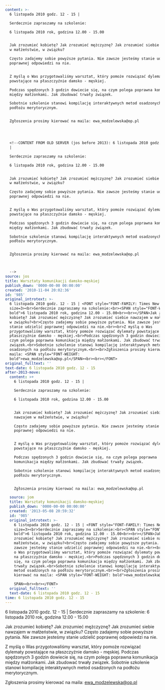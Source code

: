 ```yaml
---
content: >-
  6 listopada 2010 godz. 12 - 15 | 

  Serdecznie zapraszamy na szkolenie:

  6 listopada 2010 rok, godzina 12.00 - 15.00


  Jak zrozumieć kobietę? Jak zrozumieć mężczyznę? Jak zrozumieć siebie nawzajem
  w małżeństwie, w związku?

  Często zadajemy sobie powyższe pytania. Nie zawsze jesteśmy stanie udzielić
  poprawnej odpowiedzi na nie.


  Z myślą o Was przygotowaliśmy warsztat, który pomoże rozwiązać dylematy
  powstające na płaszczyźnie damsko - męskiej.

  Podczas spędzonych 3 godzin dowiecie się, na czym polega poprawna komunikacja
  między małżonkami. Jak zbudować trwały związek.

  Sobotnie szkolenie stanowi kompilację interaktywnych metod osadzonych na
  podłożu merytorycznym.


  Zgłoszenia prosimy kierować na maila: ewa_modzelewska@op.pl




  <!--CONTENT FROM OLD SERVER (jos before 2013): 6 listopada 2010 godz. 12 - 15
  | 

  Serdecznie zapraszamy na szkolenie:

  6 listopada 2010 rok, godzina 12.00 - 15.00


  Jak zrozumieć kobietę? Jak zrozumieć mężczyznę? Jak zrozumieć siebie nawzajem
  w małżeństwie, w związku?

  Często zadajemy sobie powyższe pytania. Nie zawsze jesteśmy stanie udzielić
  poprawnej odpowiedzi na nie.


  Z myślą o Was przygotowaliśmy warsztat, który pomoże rozwiązać dylematy
  powstające na płaszczyźnie damsko - męskiej.

  Podczas spędzonych 3 godzin dowiecie się, na czym polega poprawna komunikacja
  między małżonkami. Jak zbudować trwały związek.

  Sobotnie szkolenie stanowi kompilację interaktywnych metod osadzonych na
  podłożu merytorycznym.


  Zgłoszenia prosimy kierować na maila: ewa_modzelewska@op.pl



  -->
source: jos
title: Warsztaty komunikacji damsko-męskiej
publish_down: '0000-00-00 00:00:00'
created: '2010-11-04 20:02:36'
id: '985'
original_introtext: >-
  6 listopada 2010 godz. 12 - 15 | <FONT style="FONT-FAMILY: Times New Roman"
  size=3><br>Serdecznie zapraszamy na szkolenie:<br><SPAN style="FONT-WEIGHT:
  bold">6 listopada 2010 rok, godzina 12.00 - 15.00<br><br></SPAN>Jak zrozumieć
  kobietę? Jak zrozumieć mężczyznę? Jak zrozumieć siebie nawzajem w małżeństwie,
  w związku?<br>Często zadajemy sobie powyższe pytania. Nie zawsze jesteśmy
  stanie udzielić poprawnej odpowiedzi na nie.<br><br>Z myślą o Was
  przygotowaliśmy warsztat, który pomoże rozwiązać dylematy powstające na
  płaszczyźnie damsko - męskiej.<br>Podczas spędzonych 3 godzin dowiecie się, na
  czym polega poprawna komunikacja między małżonkami. Jak zbudować trwały
  związek.<br>Sobotnie szkolenie stanowi kompilację interaktywnych metod
  osadzonych na podłożu merytorycznym.<br><br>Zgłoszenia prosimy kierować na
  maila: <SPAN style="FONT-WEIGHT:
  bold">ewa_modzelewska@op.pl</SPAN><br><br></FONT>
original_fulltext: ''
text-date: 6 listopada 2010 godz. 12 - 15
after-2013-move:
  content: >+
    6 listopada 2010 godz. 12 - 15 | 

    Serdecznie zapraszamy na szkolenie:

    6 listopada 2010 rok, godzina 12.00 - 15.00


    Jak zrozumieć kobietę? Jak zrozumieć mężczyznę? Jak zrozumieć siebie
    nawzajem w małżeństwie, w związku?

    Często zadajemy sobie powyższe pytania. Nie zawsze jesteśmy stanie udzielić
    poprawnej odpowiedzi na nie.


    Z myślą o Was przygotowaliśmy warsztat, który pomoże rozwiązać dylematy
    powstające na płaszczyźnie damsko - męskiej.

    Podczas spędzonych 3 godzin dowiecie się, na czym polega poprawna
    komunikacja między małżonkami. Jak zbudować trwały związek.

    Sobotnie szkolenie stanowi kompilację interaktywnych metod osadzonych na
    podłożu merytorycznym.


    Zgłoszenia prosimy kierować na maila: ewa_modzelewska@op.pl

  source: jom
  title: Warsztaty komunikacji damsko-męskiej
  publish_down: '0000-00-00 00:00:00'
  created: '2013-05-08 20:59:32'
  id: '985'
  original_introtext: >-
    6 listopada 2010 godz. 12 - 15 | <FONT style="FONT-FAMILY: Times New Roman"
    size=3><br>Serdecznie zapraszamy na szkolenie:<br><SPAN style="FONT-WEIGHT:
    bold">6 listopada 2010 rok, godzina 12.00 - 15.00<br><br></SPAN>Jak
    zrozumieć kobietę? Jak zrozumieć mężczyznę? Jak zrozumieć siebie nawzajem w
    małżeństwie, w związku?<br>Często zadajemy sobie powyższe pytania. Nie
    zawsze jesteśmy stanie udzielić poprawnej odpowiedzi na nie.<br><br>Z myślą
    o Was przygotowaliśmy warsztat, który pomoże rozwiązać dylematy powstające
    na płaszczyźnie damsko - męskiej.<br>Podczas spędzonych 3 godzin dowiecie
    się, na czym polega poprawna komunikacja między małżonkami. Jak zbudować
    trwały związek.<br>Sobotnie szkolenie stanowi kompilację interaktywnych
    metod osadzonych na podłożu merytorycznym.<br><br>Zgłoszenia prosimy
    kierować na maila: <SPAN style="FONT-WEIGHT: bold">ewa_modzelewska@op.pl</

    SPAN><br><br></FONT>
  original_fulltext: ''
  text-date: 6 listopada 2010 godz. 12 - 15
time: 6 listopada 2010 godz. 12 - 15
---
```

6 listopada 2010 godz. 12 - 15 | 
Serdecznie zapraszamy na szkolenie:
6 listopada 2010 rok, godzina 12.00 - 15.00

Jak zrozumieć kobietę? Jak zrozumieć mężczyznę? Jak zrozumieć siebie nawzajem w małżeństwie, w związku?
Często zadajemy sobie powyższe pytania. Nie zawsze jesteśmy stanie udzielić poprawnej odpowiedzi na nie.

Z myślą o Was przygotowaliśmy warsztat, który pomoże rozwiązać dylematy powstające na płaszczyźnie damsko - męskiej.
Podczas spędzonych 3 godzin dowiecie się, na czym polega poprawna komunikacja między małżonkami. Jak zbudować trwały związek.
Sobotnie szkolenie stanowi kompilację interaktywnych metod osadzonych na podłożu merytorycznym.

Zgłoszenia prosimy kierować na maila: ewa_modzelewska@op.pl



<!--CONTENT FROM OLD SERVER (jos before 2013): 6 listopada 2010 godz. 12 - 15 | 
Serdecznie zapraszamy na szkolenie:
6 listopada 2010 rok, godzina 12.00 - 15.00

Jak zrozumieć kobietę? Jak zrozumieć mężczyznę? Jak zrozumieć siebie nawzajem w małżeństwie, w związku?
Często zadajemy sobie powyższe pytania. Nie zawsze jesteśmy stanie udzielić poprawnej odpowiedzi na nie.

Z myślą o Was przygotowaliśmy warsztat, który pomoże rozwiązać dylematy powstające na płaszczyźnie damsko - męskiej.
Podczas spędzonych 3 godzin dowiecie się, na czym polega poprawna komunikacja między małżonkami. Jak zbudować trwały związek.
Sobotnie szkolenie stanowi kompilację interaktywnych metod osadzonych na podłożu merytorycznym.

Zgłoszenia prosimy kierować na maila: ewa_modzelewska@op.pl


-->

<!--{{json:{"created_date":"2010-11-04 20:02:36","publish_down":"0000-00-00 00:00:00","id":"985"}}}-->
